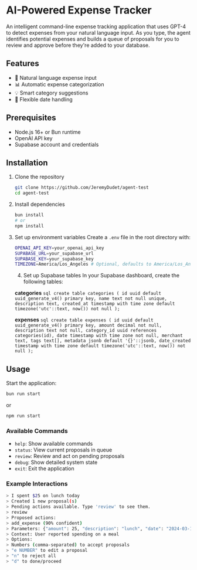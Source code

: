 # AI-Powered Expense Tracker

An intelligent command-line expense tracking application that uses GPT-4 to detect expenses from your natural language input. As you type, the agent identifies potential expenses and builds a queue of proposals for you to review and approve before they're added to your database.

## Features

- 🤖 Natural language expense input
- 📊 Automatic expense categorization
- 💡 Smart category suggestions
- 📅 Flexible date handling

## Prerequisites

- Node.js 16+ or Bun runtime
- OpenAI API key
- Supabase account and credentials

## Installation

1. Clone the repository

   ```bash
   git clone https://github.com/JeremyDudet/agent-test
   cd agent-test
   ```

2. Install dependencies

   ```bash
   bun install
   # or
   npm install
   ```

3. Set up environment variables
   Create a `.env` file in the root directory with:

   ```bash
   OPENAI_API_KEY=your_openai_api_key
   SUPABASE_URL=your_supabase_url
   SUPABASE_KEY=your_supabase_key
   TIMEZONE=America/Los_Angeles # Optional, defaults to America/Los_Angeles
   ```

   4. Set up Supabase tables
      In your Supabase dashboard, create the following tables:

   **categories** `sql
create table categories (
  id uuid default uuid_generate_v4() primary key,
  name text not null unique,
  description text,
  created_at timestamp with time zone default timezone('utc'::text, now()) not null
);   `

   **expenses** `sql
create table expenses (
  id uuid default uuid_generate_v4() primary key,
  amount decimal not null,
  description text not null,
  category_id uuid references categories(id),
  date timestamp with time zone not null,
  merchant text,
  tags text[],
  metadata jsonb default '{}'::jsonb,
  date_created timestamp with time zone default timezone('utc'::text, now()) not null
);   `

## Usage

Start the application:

```bash
bun run start
```

or

```bash
npm run start
```

### Available Commands

- `help`: Show available commands
- `status`: View current proposals in queue
- `review`: Review and act on pending proposals
- `debug`: Show detailed system state
- `exit`: Exit the application

### Example Interactions

```bash
> I spent $25 on lunch today
> Created 1 new proposal(s)
> Pending actions available. Type 'review' to see them.
> review
> Proposed actions:
> add_expense (90% confident)
> Parameters: {"amount": 25, "description": "lunch", "date": "2024-03-14"}
> Context: User reported spending on a meal
> Options:
> Numbers (comma-separated) to accept proposals
> "e NUMBER" to edit a proposal
> "n" to reject all
> "d" to done/proceed
```
